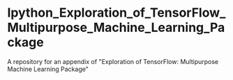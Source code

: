 # Ipython_Exploration_of_TensorFlow_Multipurpose_Machine_Learning_Package
A repository for an appendix of "Exploration of TensorFlow: Multipurpose Machine Learning Package"
